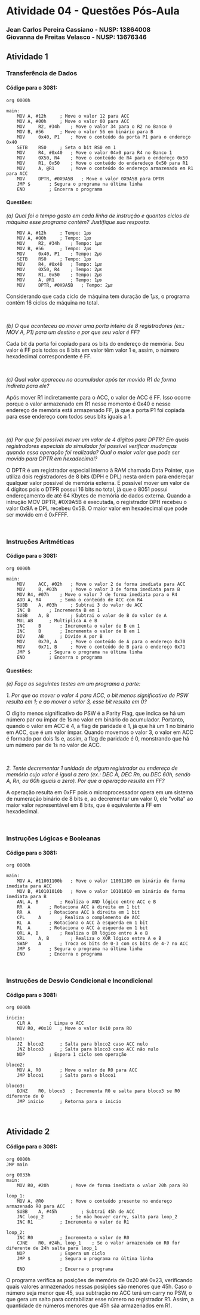 # Atividade 04 - Questões Pós-Aula

### Jean Carlos Pereira Cassiano - NUSP: 13864008 <br> Giovanna de Freitas Velasco - NUSP: 13676346

## Atividade 1

### Transferência de Dados
#### Código para o 3081:

```assembly
org	0000h
       
main:
	MOV	A, #12h		; Move o valor 12 para ACC
	MOV	A, #00h		; Move o valor 00 para ACC
 	MOV 	R2, #34h	; Move o valor 34 para o R2 no Banco 0
 	MOV	B, #56		; Move o valor 56 em binário para B
	MOV 	0x40, P1	; Move o conteúdo da porta P1 para o endereço 0x40
	SETB	RS0		; Seta o bit RS0 em 1
	MOV 	R4, #0x40	; Move o valor 04x0 para R4 no Banco 1
 	MOV 	0X50, R4	; Move o conteúdo de R4 para o endereço 0x50
 	MOV 	R1, 0x50	; Move o conteúdo do enderedeço 0x50 para R1
	MOV 	A, @R1		; Move o conteúdo do endereço armazenado em R1 para ACC
	MOV 	DPTR, #0X9A5B	; Move o valor 0X9A5B para DPTR
	JMP	$		; Segura o programa na última linha
	END			; Encerra o programa
```
#### Questões:

*(a) Qual foi o tempo gasto em cada linha de instrução e quantos ciclos de máquina esse programa contém? Justifique sua resposta.*

```assembly
	MOV	A, #12h		; Tempo: 1𝜇𝑠
	MOV	A, #00h		; Tempo: 1𝜇𝑠
	MOV 	R2, #34h	; Tempo: 1𝜇𝑠
	MOV	B, #56		; Tempo: 2𝜇𝑠
	MOV 	0x40, P1	; Tempo: 2𝜇𝑠
	SETB	RS0		; Tempo: 1𝜇𝑠
	MOV 	R4, #0x40	; Tempo: 1𝜇𝑠
	MOV 	0X50, R4	; Tempo: 2𝜇𝑠
	MOV 	R1, 0x50	; Tempo: 2𝜇𝑠
	MOV 	A, @R1		; Tempo: 1𝜇𝑠
	MOV 	DPTR, #0X9A5B	; Tempo: 2𝜇𝑠
```
Considerando que cada ciclo de máquina tem duração de $1 \mu s$, o programa contém 16 ciclos de máquina no total.

<br>

*(b) O que aconteceu ao mover uma porta inteira de 8 registradores (ex.: MOV A, P1) para um destino e por que seu valor é FF?*

Cada bit da porta foi copiado para os bits do endereço de memória. Seu valor é FF pois todos os 8 bits em valor têm valor 1 e, assim, o número hexadecimal correspondente é FF.

<br>

*(c) Qual valor apareceu no acumulador após ter movido R1 de forma indireta para ele?*

Após mover R1 indiretamente para o ACC, o valor de ACC é FF. Isso ocorre porque o valor armazenado em R1 nesse momento é 0x40 e nesse endereço de memória está armazenado FF, já que a porta P1 foi copiada para esse endereço com todos seus bits iguais a 1.

<br>

*(d) Por que foi possível mover um valor de 4 dígitos para DPTR? Em quais registradores especiais do simulador foi possível verificar mudanças quando essa operação foi realizada? Qual o maior valor que pode ser movido para DPTR em hexadecimal?*

O DPTR é um registrador especial interno à RAM chamado Data Pointer, que utiliza dois registradores de 8 bits (DPH e DPL) nesta ordem para endereçar qualquer valor possível de memória externa. É possível mover um valor de 4 dígitos pois o DTPR possui 16 bits no total, já que o 8051 possui endereçamento de até 64 Kbytes de memória de dados externa. Quando a intrução MOV DPTR, #0X9A5B é executada, o registrador DPH recebeu o valor 0x9A e DPL recebeu 0x5B. O maior valor em hexadecimal que pode ser movido em é 0xFFFF.

<br>

### Instruções Aritméticas
#### Código para o 3081:

```assembly
org	0000h

main:
	MOV 	ACC, #02h	; Move o valor 2 de forma imediata para ACC
	MOV 	B, #03h		; Move o valor 3 de forma imediata para B
	MOV	R4, #07h	; Move o valor 7 de forma imediata para o R4
	ADD	A, R4		; Soma o conteúdo de ACC com R4
	SUBB	A, #03h		; Subtrai 3 do valor de ACC
	INC	B		; Incrementa B em 1
	SUBB	A, B		; Subtrai o valor de B do valor de A
	MUL	AB		; Multiplica A e B
	INC 	B		; Incrementa o valor de B em 1
	INC 	B		; Incrementa o valor de B em 1
	DIV 	AB		; Divide A por B
	MOV 	0x70, A		; Move o conteúdo de A para o endereço 0x70
	MOV 	0x71, B		; Move o conteúdo de B para o endereço 0x71
	JMP	$		; Segura o programa na última linha
	END			; Encerra o programa
```

#### Questões:

*(e) Faça os seguintes testes em um programa a parte:*

*1. Por que ao mover o valor 4 para ACC, o bit menos significativo de PSW resulta em 1; e ao mover o valor 3, esse bit resulta em 0?*

O dígito menos significativo do PSW é a Parity Flag, que indica se há um número par ou ímpar de 1s no valor em binário do acumulador. Portanto, quando o valor em ACC é 4, a flag de paridade é 1, já que há um 1 no binário em ACC, que é um valor ímpar. Quando movemos o valor 3, o valor em ACC é formado por dois 1s e, assim, a flag de paridade é 0, monstrando que há um número par de 1s no valor de ACC. 

<br>

*2. Tente decrementar 1 unidade de algum registrador ou endereço de memória cujo valor é igual a zero (ex.: DEC A, DEC Rn, ou DEC 60h, sendo A, Rn, ou 60h iguais a zero). Por que a operação resulta em FF?*

A operação resulta em 0xFF pois o microprocessador opera em um sistema de numeração binário de 8 bits e, ao decrementar um valor 0, ele "volta" ao maior valor representável em 8 bits, que é equivalente a FF em hexadecimal.

<br>

### Instruções Lógicas e Booleanas
#### Código para o 3081:

```assembly
org	0000h

main:
	MOV	A, #11001100b	; Move o valor 11001100 em binário de forma imediata para ACC
	MOV	B, #10101010b	; Move o valor 10101010 em binário de forma imediata para B
	ANL	A, B		; Realiza o AND lógico entre ACC e B
	RR	A		; Rotaciona ACC à direita em 1 bit
	RR	A		; Rotaciona ACC à direita em 1 bit
	CPL 	A		; Realiza o complemento de ACC
	RL	A		; Rotaciona o ACC à esquerda em 1 bit
	RL	A		; Rotaciona o ACC à esquerda em 1 bit
	ORL	A, B		; Realiza o OR lógico entre A e B
	XRL 	A, B		; Realiza o XOR lógico entre A e B
	SWAP 	A		; Troca os bits de 0-3 com os bits de 4-7 no ACC
	JMP	$		; Segura o programa na última linha
	END			; Encerra o programa
```

<br>

### Instruções de Desvio Condicional e Incondicional
#### Código para o 3081:

```assembly
org	0000h

inicio:
	CLR	A		; Limpa o ACC
	MOV	R0, #0x10	; Move o valor 0x10 para R0

bloco1:
	JZ	bloco2		; Salta para bloco2 caso ACC nulo
	JNZ	bloco3		; Salta para bloco3 caso ACC não nulo
	NOP			; Espera 1 ciclo sem operação
	
bloco2:
	MOV	A, R0		; Move o valor de R0 para ACC
	JMP	bloco1		; Salta para o bloco1

bloco3:
	DJNZ	R0, bloco3	; Decrementa R0 e salta para bloco3 se R0 diferente de 0
	JMP	inicio		; Retorna para o inicio

```

<br>

## Atividade 2

#### Código para o 3081:

```assembly
org	0000h
JMP	main

org 0033h
main:
	MOV	R0, #20h		; Move de forma imediata o valor 20h para R0

loop_1:
	MOV	A, @R0			; Move o conteúdo presente no endereço armazenado R0 para ACC
	SUBB	A, #45h			; Subtrai 45h de ACC
	JNC	loop_2			; Se não houver carry, salta para loop_2
	INC	R1			; Incrementa o valor de R1
	
loop_2:
	INC	R0			; Incrementa o valor de R0
	CJNE	R0, #24h, loop_1	; Se o valor armazenado em R0 for diferente de 24h salta para loop_1
	NOP				; Espera um ciclo
	JMP	$			; Segura o programa na última linha

	END				; Encerra o programa
```

O programa verifica as posições de memória de 0x20 até 0x23, verificando quais valores armazenados nessas posições são menores que 45h. Caso o número seja menor que 45, sua subtração no ACC terá um carry no PSW, o que gera um salto para contabilizar esse número no registrador R1. Assim, a quantidade de números menores que 45h sãa armazenados em R1.

